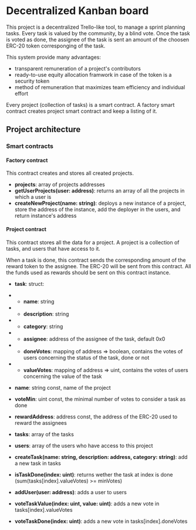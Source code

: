 # Decentralized Kanban board

This project is a decentralized Trello-like tool, to manage a sprint planning tasks.
Every task is valued by the community, by a blind vote.
Once the task is voted as done, the assignee of the task is sent an amount of the choosen ERC-20 token corresponging of the task.

This system provide many advantages:
- transparent remuneration of a project's contributors
- ready-to-use equity allocation framwork in case of the token is a security token
- method of remuneration that maximizes team efficiency and individual effort

Every project (collection of tasks) is a smart contract.
A factory smart contract creates project smart contract and keep a listing of it.

## Project architecture

### Smart contracts

#### Factory contract

This contract creates and stores all created projects.

- **projects**: array of projects addresses
- **getUserProjects(user: address)**: returns an array of all the projects in which a user is
- **createNewProject(name: string)**: deploys a new instance of a project, store the address of the instance, add the deployer in the users, and return instance's address

#### Project contract

This contract stores all the data for a project.
A project is a collection of tasks, and users that have access to it.

When a task is done, this contract sends the corresponding amount of the reward token to the assignee.
The ERC-20 will be sent from this contract. All the funds used as rewards should be sent on this contract instance.

- **task**: struct:
- - **name**: string
- - **description**: string
- - **category**: string
- - **assignee**: address of the assignee of the task, default 0x0
- - **doneVotes**: mapping of address => boolean, contains the votes of users concerning the status of the task, done or not
- - **valueVotes**: mapping of address => uint, contains the votes of users concerning the value of the task

- **name**: string const, name of the project
- **voteMin**: uint const, the minimal number of votes to consider a task as done
- **rewardAddress**: address const, the address of the ERC-20 used to reward the assignees

- **tasks**: array of the tasks
- **users**: array of the users who have access to this project
- **createTask(name: string, description: address, category: string)**: add a new task in tasks
- **isTaskDone(index: uint)**: returns wether the task at index is done (sum(tasks[index].valueVotes) >= minVotes)
- **addUser(user: address)**: adds a user to users
- **voteTaskValue(index: uint, value: uint)**: adds a new vote in tasks[index].valueVotes
- **voteTaskDone(index: uint)**: adds a new vote in tasks[index].doneVotes
